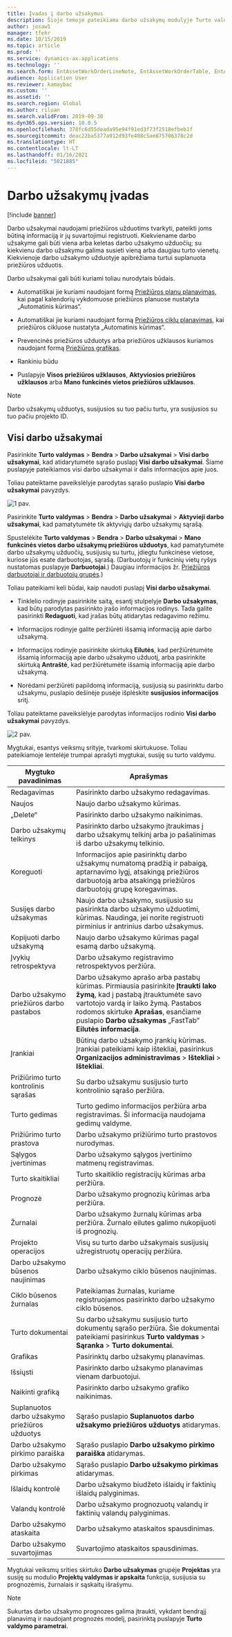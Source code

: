 ```yaml
---
title: Įvadas į darbo užsakymus
description: Šioje temoje pateikiama darbo užsakymų modulyje Turto valdymas apžvalga.
author: josaw1
manager: tfehr
ms.date: 10/15/2019
ms.topic: article
ms.prod: ''
ms.service: dynamics-ax-applications
ms.technology: ''
ms.search.form: EntAssetWorkOrderLineNote, EntAssetWorkOrderTable, EntAssetWorkOrderActive, EntAssetWorkOrderHoursInfoPart, EntAssetWorkOrderLineListPage, EntAssetWorkOrderAddObjectBOMItem, EntAssetWorkOrderTablePoolAdd, EntAssetWorkOrderPurchReqListPagePreviewPane, EntAssetWorkOrderPoolReferenceAdd, EntAssetWorkOrderWorkspace, EntAssetWorkOrderTableAdjust, EntAssetWorkOrderGantt, EntAssetWorkOrderNotes, EntAssetWorkOrderActivePart, EntAssetWorkOrderTableInfoPart, EntAssetWorkOrderLineListPagePreviewPane, EntAssetWorkOrderTool, EntAssetMobileWorkOrderLineDetails, EntAssetMobileWorkOrderLineList, EntAssetMobileWorkOrderDetails
audience: Application User
ms.reviewer: kamaybac
ms.custom: ''
ms.assetid: ''
ms.search.region: Global
ms.author: riluan
ms.search.validFrom: 2019-09-30
ms.dyn365.ops.version: 10.0.5
ms.openlocfilehash: 378fc6d55deada95e94f91ed3f73f2518efbeb1f
ms.sourcegitcommit: deac22ba5377a912d93fe408c5ae875706378c2d
ms.translationtype: HT
ms.contentlocale: lt-LT
ms.lasthandoff: 01/16/2021
ms.locfileid: "5021885"
---
```

# <a name="introduction-to-work-orders"></a>Darbo užsakymų įvadas

[!include [banner](../../includes/banner.md)]



Darbo užsakymai naudojami priežiūros užduotims tvarkyti, pateikti joms būtiną informaciją ir jų suvartojimui registruoti. Kiekviename darbo užsakyme gali būti viena arba keletas darbo užsakymo užduočių; su kiekvienu darbo užsakymu galima susieti vieną arba daugiau turto vienetų. Kiekvienoje darbo užsakymo užduotyje apibrėžiama turtui suplanuota priežiūros užduotis.

Darbo užsakymai gali būti kuriami toliau nurodytais būdais.

- Automatiškai jie kuriami naudojant formą [Priežiūros planų planavimas](../preventive-and-reactive-maintenance/schedule-maintenance-plans.md), kai pagal kalendorių vykdomuose priežiūros planuose nustatyta „Automatinis kūrimas“.

- Automatiškai jie kuriami naudojant formą [Priežiūros ciklų planavimas](../preventive-and-reactive-maintenance/maintenance-rounds.md), kai priežiūros cikluose nustatyta „Automatinis kūrimas“.

- Prevencinės priežiūros užduotys arba priežiūros užklausos kuriamos naudojant formą [Priežiūros grafikas](../preventive-and-reactive-maintenance/maintenance-schedule.md).

- Rankiniu būdu

- Puslapyje **Visos priežiūros užklausos**, **Aktyviosios priežiūros užklausos** arba **Mano funkcinės vietos priežiūros užklausos**.

>[!NOTE]
>Darbo užsakymų užduotys, susijusios su tuo pačiu turtu, yra susijusios su tuo pačiu projekto ID.

## <a name="all-work-orders"></a>Visi darbo užsakymai

Pasirinkite **Turto valdymas** > **Bendra** > **Darbo užsakymai** > **Visi darbo užsakymai**, kad atidarytumėte sąrašo puslapį **Visi darbo užsakymai**. Šiame puslapyje pateikiamos visi darbo užsakymai ir dalis informacijos apie juos.

Toliau pateiktame paveikslėlyje parodytas sąrašo puslapio **Visi darbo užsakymai** pavyzdys.

![1 pav.](media/01-work-orders.png)

Pasirinkite **Turto valdymas** > **Bendra** > **Darbo užsakymai** > **Aktyvieji darbo užsakymai**, kad pamatytumėte tik aktyviųjų darbo užsakymų sąrašą. 

Spustelėkite **Turto valdymas** > **Bendra** > **Darbo užsakymai** > **Mano funkcinės vietos darbo užsakymų priežiūros užduotys**, kad pamatytumėte darbo užsakymų užduočių, susijusių su turtu, įdiegtu funkcinėse vietose, kuriose jūs esate darbuotojas, sąrašą. (Darbuotojų ir funkcinių vietų ryšys nustatomas puslapyje **Darbuotojai**.) Daugiau informacijos žr. [Priežiūros darbuotojai ir darbuotojų grupės](../setup-for-objects/workers-and-worker-groups.md).)

Toliau pateikiami keli būdai, kaip naudoti puslapį **Visi darbo užsakymai**.

- Tinklelio rodinyje pasirinkite saitą, esantį stulpelyje **Darbo užsakymas**, kad būtų parodytas pasirinkto įrašo informacijos rodinys. Tada galite pasirinkti **Redaguoti**, kad įrašas būtų atidarytas redagavimo režimu.

- Informacijos rodinyje galite peržiūrėti išsamią informaciją apie darbo užsakymą.  

- Informacijos rodinyje pasirinkite skirtuką **Eilutės**, kad peržiūrėtumėte išsamią informaciją apie darbo užsakymo užduotį, arba pasirinkite skirtuką **Antraštė**, kad peržiūrėtumėte išsamią informaciją apie darbo užsakymą.  

- Norėdami peržiūrėti papildomą informaciją, susijusią su pasirinktu darbo užsakymu, puslapio dešinėje pusėje išplėskite **susijusios informacijos** sritį.

Toliau pateiktame paveikslėlyje parodytas informacijos rodinio **Visi darbo užsakymai** pavyzdys.

![2 pav.](media/02-work-orders.png)


Mygtukai, esantys veiksmų srityje, tvarkomi skirtukuose. Toliau pateikiamoje lentelėje trumpai aprašyti mygtukai, susiję su turto valdymu.



| Mygtuko pavadinimas                     | Aprašymas                                                                                                                                                                                                                                                             |
|---------------------------------|-------------------------------------------------------------------------------------------------------------------------------------------------------------------------------------------------------------------------------------------------------------------------|
| Redagavimas                            | Pasirinkto darbo užsakymo redagavimas.                                                                                                                                                                                                                                           |
| Naujos                             | Naujo darbo užsakymo kūrimas.                                                                                                                                                                                                                                                  |
| „Delete“                          | Pasirinkto darbo užsakymo naikinimas.                                                                                                                                                                                                                                         |
| Darbo užsakymų telkinys                 | Pasirinkto darbo užsakymo įtraukimas į darbo užsakymų telkinį arba jo pašalinimas iš darbo užsakymų telkinio.                                                                                                                                                                                           |
| Koreguoti                          | Informacijos apie pasirinktų darbo užsakymų numatomą pradžią ir pabaigą, aptarnavimo lygį, atsakingą priežiūros darbuotoją arba atsakingą priežiūros darbuotojų grupę koregavimas.                                                                                                                                     |
| Susijęs darbo užsakymas              | Naujo darbo užsakymo, susijusio su pasirinkta darbo užsakymo užduotimi, kūrimas. Naudinga, jei norite registruoti pirminius ir antrinius darbo užsakymus.                                                                                                                              |
| Kopijuoti darbo užsakymą                 | Naujo darbo užsakymo kūrimas pagal esamą darbo užsakymą.                                                                                                                                                                                                               |
| Įvykių retrospektyva                   | Darbo užsakymo registravimo retrospektyvos peržiūra.                                                                                                                                                                                                                |
| Darbo užsakymo priežiūros darbo pastabos                           | Darbo užsakymo aprašo arba pastabų kūrimas. Pirmiausia pasirinkite **Įtraukti lako žymą**, kad į pastabą įtrauktumėte savo vartotojo vardą ir laiko žymą. Pastabos rodomos skirtuke **Aprašas**, esančiame puslapio **Darbo užsakymas** „FastTab” **Eilutės informacija**.         |
| Įrankiai                           | Būtinų darbo užsakymo įrankių kūrimas. Įrankiai pateikiami kaip ištekliai, pasirinkus **Organizacijos administravimas** > **Ištekliai** > **Ištekliai**.                                                                                                      |
| Prižiūrimo turto kontrolinis sąrašas           | Su darbo užsakymu susijusio turto kontrolinio sąrašo peržiūra.                                                                                                                                                                                                              |
| Turto gedimas                     | Turto gedimo informacijos peržiūra arba registravimas. Ši informacija naudojama gedimų valdyme.                                                                                                                                                                                      |
| Prižiūrimo turto prastova            | Darbo užsakymo prižiūrimo turto prastovos nurodymas.                                                                                                                                                                                                                               |
| Sąlygos įvertinimas            | Darbo užsakymo sąlygos įvertinimo matmenų registravimas.                                                                                                                                                                                                             |
| Turto skaitikliai                 | Turto skaitiklio registracijų kūrimas arba peržiūra.                                                                                                                                                                                                                     |
| Prognozė                        | Darbo užsakymo prognozių kūrimas arba peržiūra.                                                                                                                                                                                                                               |
| Žurnalai                        | Darbo užsakymo žurnalų kūrimas arba peržiūra. Žurnalo eilutes galimo nukopijuoti iš prognozių.                                                                                                                                                                                         |
| Projekto operacijos            | Visų su turto darbo užsakymais susijusių užregistruotų operacijų peržiūra.                                                                                                                                                                                             |
| Darbo užsakymo būsenos naujinimas           | Darbo užsakymo ciklo būsenos naujinimas.                                                                                                                                                                                                                                                |
| Ciklo būsenos žurnalas                      | Pateikiamas žurnalas, kuriame registruojamos pasirinkto darbo užsakymo ciklo būsenos.                                                                                                                                                                                                                   |
| Turto dokumentai                | Su darbo užsakymu susijusio turto dokumentų sąrašo peržiūra. Šie dokumentai pateikiami pasirinkus **Turto valdymas** > **Sąranka** > **Turto dokumentai**.                                                                                                 |
| Grafikas                        | Pasirinktų darbo užsakymų planavimas.                                                                                                                                                                                                                                      |
| Išsiųsti            | Pasirinkto darbo užsakymo planavimas vienam darbuotojui.                                                                                                                                                                                                                        |
| Naikinti grafiką                 | Pasirinkto darbo užsakymo grafiko naikinimas.                                                                                                                                                                                                                          |
| Suplanuotos darbo užsakymo priežiūros užduotys             | Sąrašo puslapio **Suplanuotos darbo užsakymo priežiūros užduotys** atidarymas.                                                                                                                                                                                                                             |
| Darbo užsakymo pirkimo paraiška | Sąrašo puslapio **Darbo užsakymo pirkimo paraiška** atidarymas.                                                                                                                                                                                                                 |
| Darbo užsakymo pirkimas             | Sąrašo puslapio **Darbo užsakymo pirkimas** atidarymas.                                                                                                                                                                                                                             |
| Išlaidų kontrolė                    | Darbo užsakymo biudžeto išlaidų ir faktinių išlaidų palyginimas.                                                                                                                                                                                                                |
| Valandų kontrolė                    | Darbo užsakymo prognozuotų valandų ir faktinių valandų palyginimas.                                                                                                                                                                                                                |
| Darbo užsakymo ataskaita               | Darbo užsakymo ataskaitos spausdinimas.                                                                                                                                                                                                                                                |
| Darbo užsakymo suvartojimas          | Suvartojimo ataskaitos spausdinimas.                                                                                                                                                                                                                                               |


Mygtukai veiksmų srities skirtuko **Darbo užsakymas** grupėje **Projektas** yra susiję su modulio **Projektų valdymas ir apskaita** funkcija, susijusia su prognozėmis, žurnalais ir sąskaitų išrašymu.

>[!NOTE]
>Sukurtas darbo užsakymo prognozes galima įtraukti, vykdant bendrąjį planavimą ir naudojant prognozės modelį, pasirinktą puslapyje **Turto valdymo parametrai**.

